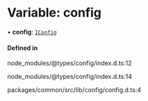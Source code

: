# Variable: config

• **config**: [`IConfig`](../interfaces/config-1.IConfig.md)

#### Defined in

node_modules/@types/config/index.d.ts:12

node_modules/@types/config/index.d.ts:14

packages/common/src/lib/config/config.d.ts:4
